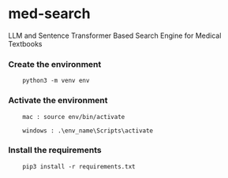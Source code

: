 # med-search
LLM and Sentence Transformer Based Search Engine for Medical Textbooks

### Create the environment

```
    python3 -m venv env 
```

### Activate the environment

```
    mac : source env/bin/activate
    
    windows : .\env_name\Scripts\activate
```

### Install the requirements

```
    pip3 install -r requirements.txt
```